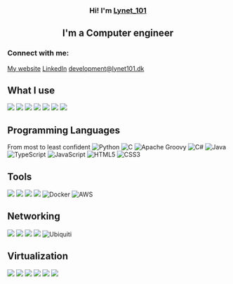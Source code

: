 <h3 align="center">
Hi! I'm <a href="https://lynet101.dk/" target="_blank" rel="noreferrer">Lynet_101</a>
</h3>

<h2 align="center">
I'm a Computer engineer
</h2> 

### Connect with me:

<a href="https://lynet101.dk">My website</a>
<a href="https://www.linkedin.com/in/sebastian-lindau-skands-b8b925238/">LinkedIn</a>
<a href="mailto:development@lynet101.dk">development@lynet101.dk</a>
</br>

## What I use
![](https://img.shields.io/badge/OS-ArchLinux-informational?style=for-the-badge&logo=ArchLinux&color=1793D1)
![](https://img.shields.io/badge/OS-Debian-informational?style=for-the-badge&logo=Debian&color=A81D33)
![](https://img.shields.io/badge/OS-Fedora-informational?style=for-the-badge&logo=Fedora&color=51A2DA)
![](https://img.shields.io/badge/OS-Gentoo-informational?style=for-the-badge&logo=Gentoo&color=54487A)
![](https://img.shields.io/badge/OS-LinuxFromScratch-informational?style=for-the-badge&logo=Linux&color=FCC624)
![](https://img.shields.io/badge/OS-Android-informational?style=for-the-badge&logo=Android&color=3DDC84)
![](https://img.shields.io/badge/OS-Windows-informational?style=for-the-badge&logo=Windows&color=0078D6)

## Programming Languages
From most to least confident
![Python](https://img.shields.io/badge/python-3670A0?style=for-the-badge&logo=python&logoColor=ffdd54)
![C](https://img.shields.io/badge/c-%2300599C.svg?style=for-the-badge&logo=c&logoColor=white)
![Apache Groovy](https://img.shields.io/badge/Apache%20Groovy-4298B8.svg?style=for-the-badge&logo=Apache+Groovy&logoColor=white)
![C#](https://img.shields.io/badge/c%23-%23239120.svg?style=for-the-badge&logo=csharp&logoColor=white)
![Java](https://img.shields.io/badge/java-%23ED8B00.svg?style=for-the-badge&logo=openjdk&logoColor=white)
![TypeScript](https://img.shields.io/badge/typescript-%23007ACC.svg?style=for-the-badge&logo=typescript&logoColor=white)
![JavaScript](https://img.shields.io/badge/javascript-%23323330.svg?style=for-the-badge&logo=javascript&logoColor=%23F7DF1E)
![HTML5](https://img.shields.io/badge/html5-%23E34F26.svg?style=for-the-badge&logo=html5&logoColor=white)
![CSS3](https://img.shields.io/badge/css3-%231572B6.svg?style=for-the-badge&logo=css3&logoColor=white)

## Tools
![](https://img.shields.io/badge/Tools-Git-informational?style=for-the-badge&logo=Git&color=F05032)
![](https://img.shields.io/badge/Tools-Vim-informational?style=for-the-badge&logo=Vim&color=019733)
![](https://img.shields.io/badge/Tools-SSH-informational?style=for-the-badge&logo=OpenSSH&color=2D9CDB)
![](https://img.shields.io/badge/Tools-VSCode-informational?style=for-the-badge&logo=Visual-Studio-Code&color=007ACC)
![Docker](https://img.shields.io/badge/docker-%230db7ed.svg?style=for-the-badge&logo=docker&logoColor=white)
![AWS](https://img.shields.io/badge/AWS-%23FF9900.svg?style=for-the-badge&logo=amazon-aws&logoColor=white)

## Networking
![](https://img.shields.io/badge/Networks-IPv4-informational?style=for-the-badge&logo=IPv4&color=4B8BBE)
![](https://img.shields.io/badge/Networks-IPv6-informational?style=for-the-badge&logo=IPv6&color=00BFFF)
![](https://img.shields.io/badge/Networks-Wireguard-informational?style=for-the-badge&logo=Wireguard&color=881177)
![](https://img.shields.io/badge/Networks-pfSense-informational?style=for-the-badge&logo=pfSense&color=4F5B93)
![Ubiquiti](https://img.shields.io/badge/ubiquiti-%230559C9.svg?style=for-the-badge&logo=ubiquiti&logoColor=white)

## Virtualization
![](https://img.shields.io/badge/Virtu-VirtualBox-informational?style=for-the-badge&logo=VirtualBox&color=183A61)
![](https://img.shields.io/badge/Virtu-VMWare-informational?style=for-the-badge&logo=VMWare&color=607078)
![](https://img.shields.io/badge/Virtu-PVE-informational?style=for-the-badge&logo=Proxmox-VE&color=E57000)
![](https://img.shields.io/badge/Virtu-libvirt-informational?style=for-the-badge&logo=libvirt&color=FF6600)
![](https://img.shields.io/badge/docker-257bd6?style=for-the-badge&logo=docker&logoColor=white)
![](https://img.shields.io/badge/kubernetes-326CE5?style=plastic&logo=kubernetes&logoColor=white)
